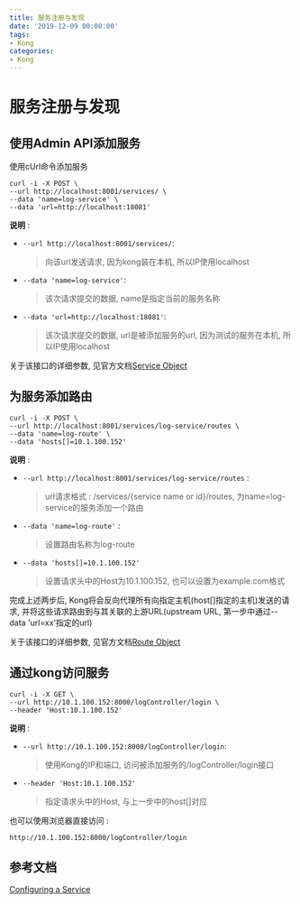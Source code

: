 ```yaml
---
title: 服务注册与发现
date: '2019-12-09 00:00:00'
tags:
- Kong
categories:
- Kong
---
```

# 服务注册与发现

## 使用Admin API添加服务

使用cUrl命令添加服务

```shell
curl -i -X POST \
--url http://localhost:8001/services/ \
--data 'name=log-service' \
--data 'url=http://localhost:18081'
```

**说明** : 

- `--url http://localhost:8001/services/`: 

  > 向该url发送请求, 因为kong装在本机, 所以IP使用localhost

- `--data 'name=log-service'`: 

  > 该次请求提交的数据, name是指定当前的服务名称

- `--data 'url=http://localhost:18081'`: 

  > 该次请求提交的数据, url是被添加服务的url, 因为测试的服务在本机, 所以IP使用localhost

关于该接口的详细参数, 见官方文档[Service Object](https://docs.konghq.com/1.4.x/admin-api/#service-object)

## 为服务添加路由

```shell
curl -i -X POST \
--url http://localhost:8001/services/log-service/routes \
--data 'name=log-route' \
--data 'hosts[]=10.1.100.152'
```

**说明** : 

- `--url http://localhost:8001/services/log-service/routes` : 

  >  url请求格式 : /services/{service name or id}/routes, 为name=log-service的服务添加一个路由

- `--data 'name=log-route'` : 

  > 设置路由名称为log-route

- `--data 'hosts[]=10.1.100.152'`

  > 设置请求头中的Host为10.1.100.152, 也可以设置为example.com格式

完成上述两步后, Kong将会反向代理所有向指定主机(host[]指定的主机)发送的请求, 并将这些请求路由到与其关联的上游URL(upstream URL, 第一步中通过--data 'url=xx'指定的url)

关于该接口的详细参数, 见官方文档[Route Object](https://docs.konghq.com/1.4.x/admin-api/#route-object)

## 通过kong访问服务

```shell
curl -i -X GET \
--url http://10.1.100.152:8000/logController/login \
--header 'Host:10.1.100.152'
```

**说明** :

- `--url http://10.1.100.152:8000/logController/login`: 

  > 使用Kong的IP和端口, 访问被添加服务的/logController/login接口

- `--header 'Host:10.1.100.152'`

  > 指定请求头中的Host, 与上一步中的host[]对应


也可以使用浏览器直接访问 : 
```http
http://10.1.100.152:8000/logController/login
```

## 参考文档

[Configuring a Service](https://docs.konghq.com/1.4.x/getting-started/configuring-a-service/)
